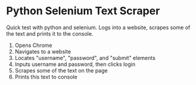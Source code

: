 # Python Selenium Text Scraper
Quick test with python and selenium.
Logs into a website, scrapes some of the text and prints it to the console.


1. Opens Chrome
2. Navigates to a website
3. Locates "username", "password", and "submit" elements
4. Inputs username and password, then clicks login
5. Scrapes some of the text on the page
6. Prints this text to console
